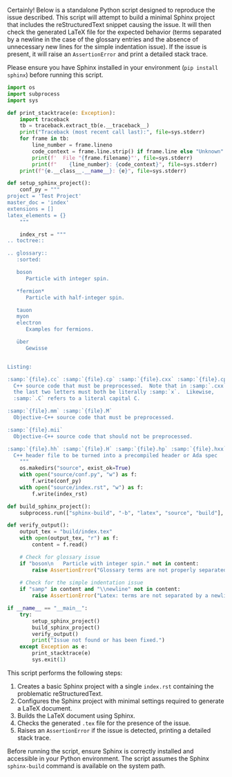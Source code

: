 Certainly! Below is a standalone Python script designed to reproduce the issue described. This script will attempt to build a minimal Sphinx project that includes the reStructuredText snippet causing the issue. It will then check the generated LaTeX file for the expected behavior (terms separated by a newline in the case of the glossary entries and the absence of unnecessary new lines for the simple indentation issue). If the issue is present, it will raise an `AssertionError` and print a detailed stack trace.

Please ensure you have Sphinx installed in your environment (`pip install sphinx`) before running this script.

```python
import os
import subprocess
import sys

def print_stacktrace(e: Exception):
    import traceback
    tb = traceback.extract_tb(e.__traceback__)
    print("Traceback (most recent call last):", file=sys.stderr)
    for frame in tb:
        line_number = frame.lineno
        code_context = frame.line.strip() if frame.line else "Unknown"
        print(f'  File "{frame.filename}"', file=sys.stderr)
        print(f"    {line_number}: {code_context}", file=sys.stderr)
    print(f"{e.__class__.__name__}: {e}", file=sys.stderr)

def setup_sphinx_project():
    conf_py = """
project = 'Test Project'
master_doc = 'index'
extensions = []
latex_elements = {}
    """

    index_rst = """
.. toctree::

.. glossary::
   :sorted:

   boson
      Particle with integer spin.

   *fermion*
      Particle with half-integer spin.

   tauon
   myon
   electron
      Examples for fermions.

   über
      Gewisse


Listing:

:samp:`{file}.cc` :samp:`{file}.cp` :samp:`{file}.cxx` :samp:`{file}.cpp` :samp:`{file}.CPP` :samp:`{file}.c++` :samp:`{file}.C`
  C++ source code that must be preprocessed.  Note that in :samp:`.cxx`,
  the last two letters must both be literally :samp:`x`.  Likewise,
  :samp:`.C` refers to a literal capital C.

:samp:`{file}.mm` :samp:`{file}.M`
  Objective-C++ source code that must be preprocessed.

:samp:`{file}.mii`
  Objective-C++ source code that should not be preprocessed.

:samp:`{file}.hh` :samp:`{file}.H` :samp:`{file}.hp` :samp:`{file}.hxx` :samp:`{file}.hpp` :samp:`{file}.HPP` :samp:`{file}.h++` :samp:`{file}.tcc`
  C++ header file to be turned into a precompiled header or Ada spec
    """
    os.makedirs("source", exist_ok=True)
    with open("source/conf.py", "w") as f:
        f.write(conf_py)
    with open("source/index.rst", "w") as f:
        f.write(index_rst)

def build_sphinx_project():
    subprocess.run(["sphinx-build", "-b", "latex", "source", "build"], check=True)

def verify_output():
    output_tex = "build/index.tex"
    with open(output_tex, "r") as f:
        content = f.read()

    # Check for glossary issue
    if "boson\n   Particle with integer spin." not in content:
        raise AssertionError("Glossary terms are not properly separated by newline.")
    
    # Check for the simple indentation issue
    if "samp" in content and "\\newline" not in content:
        raise AssertionError("Latex: terms are not separated by a newline as expected.")

if __name__ == "__main__":
    try:
        setup_sphinx_project()
        build_sphinx_project()
        verify_output()
        print("Issue not found or has been fixed.")
    except Exception as e:
        print_stacktrace(e)
        sys.exit(1)
```

This script performs the following steps:
1. Creates a basic Sphinx project with a single `index.rst` containing the problematic reStructuredText.
2. Configures the Sphinx project with minimal settings required to generate a LaTeX document.
3. Builds the LaTeX document using Sphinx.
4. Checks the generated `.tex` file for the presence of the issue.
5. Raises an `AssertionError` if the issue is detected, printing a detailed stack trace.

Before running the script, ensure Sphinx is correctly installed and accessible in your Python environment. The script assumes the Sphinx `sphinx-build` command is available on the system path.